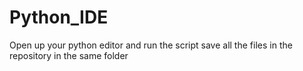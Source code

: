 # Python_IDE

Open up your python editor and run the script save all the files in the repository in the same folder
